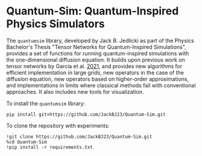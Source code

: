 # Quantum-Sim: Quantum-Inspired Physics Simulators

The `quantumsim` library, developed by Jack B. Jedlicki as part of the Physics Bachelor's Thesis "Tensor Networks for Quantum-Inspired Simulations", provides a set of functions for running quantum-inspired simulations with the one-dimensional diffusion equation. It builds upon previous work on tensor networks by Garcia et al. [2021](https://arxiv.org/pdf/2303.09430), and provides new algorithms for efficient implementation in large grids, new operators in the case of the diffusion equation, new operators based on higher-order approximations, and implementations in limits where classical methods fail with conventional approaches. It also includes new tools for visualization. 

To install the `quantumsim` library:

```
pip install git+https://github.com/JackBJ23/Quantum-Sim.git
```

To clone the repository with experiments:

```
!git clone https://github.com/JackBJ23/Quantum-Sim.git
%cd Quantum-Sim
!pip install -r requirements.txt
```
